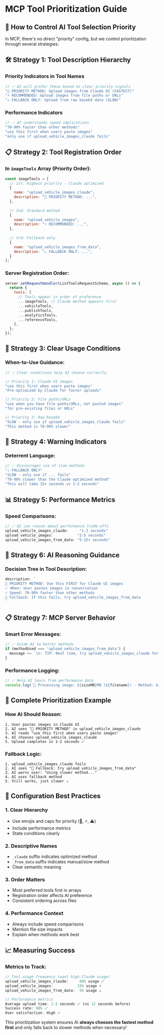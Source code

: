 # MCP Tool Prioritization Guide

## 🎯 **How to Control AI Tool Selection Priority**

In MCP, there's no direct "priority" config, but we control prioritization through several strategies:

## 🛠️ **Strategy 1: Tool Description Hierarchy**

### **Priority Indicators in Tool Names**
```javascript
// ✅ AI will prefer these based on clear priority signals
"🚀 PRIORITY METHOD: Upload images from Claude UI (FASTEST)"
"⚡ RECOMMENDED: Upload images from file paths or URLs"  
"⚠️ FALLBACK ONLY: Upload from raw base64 data (SLOW)"
```

### **Performance Indicators**
```javascript
// ✅ AI understands speed implications
"70-90% faster than other methods"
"use this first when users paste images"
"only use if upload_vehicle_images_claude fails"
```

## 📋 **Strategy 2: Tool Registration Order**

### **In `imageTools` Array (Priority Order):**
```javascript
const imageTools = [
  // 1st: Highest priority - Claude optimized
  {
    name: "upload_vehicle_images_claude",
    description: "🚀 PRIORITY METHOD: ...",
  },
  
  // 2nd: Standard method  
  {
    name: "upload_vehicle_images",
    description: "⚡ RECOMMENDED: ...",
  },
  
  // 3rd: Fallback only
  {
    name: "upload_vehicle_images_from_data", 
    description: "⚠️ FALLBACK ONLY: ...",
  }
];
```

### **Server Registration Order:**
```javascript
server.setRequestHandler(ListToolsRequestSchema, async () => {
  return {
    tools: [
      // Tools appear in order of preference
      ...imageTools, // Claude method appears first
      ...vehicleTools,
      ...publishTools,
      ...analyticsTools,
      ...referenceTools,
    ],
  };
});
```

## 🔧 **Strategy 3: Clear Usage Conditions**

### **When-to-Use Guidance:**
```javascript
// ✅ Clear conditions help AI choose correctly

// Priority 1: Claude UI images
"use this first when users paste images"
"Pre-optimized by Claude for faster uploads"

// Priority 2: File paths/URLs  
"use when you have file paths/URLs, not pasted images"
"for pre-existing files or URLs"

// Priority 3: Raw base64
"SLOW - only use if upload_vehicle_images_claude fails"
"This method is 70-90% slower"
```

## 🚨 **Strategy 4: Warning Indicators**

### **Deterrent Language:**
```javascript
// ✅ Discourages use of slow methods
"⚠️ FALLBACK ONLY"
"SLOW - only use if ... fails"  
"70-90% slower than the Claude optimized method"
"This will take 15+ seconds vs 1-2 seconds"
```

## 📊 **Strategy 5: Performance Metrics**

### **Speed Comparisons:**
```javascript
// ✅ AI can reason about performance trade-offs
upload_vehicle_images_claude:     "1-2 seconds"
upload_vehicle_images:           "2-5 seconds"  
upload_vehicle_images_from_data: "5-15+ seconds"
```

## 🎯 **Strategy 6: AI Reasoning Guidance**

### **Decision Tree in Tool Description:**
```javascript
description: `
🚀 PRIORITY METHOD: Use this FIRST for Claude UI images
✅ When: User pastes images in conversation
⚡ Speed: 70-90% faster than other methods
🔄 Fallback: If this fails, try upload_vehicle_images_from_data
`
```

## 📋 **Strategy 7: MCP Server Behavior**

### **Smart Error Messages:**
```javascript
// ✅ Guide AI to better methods
if (methodUsed === 'upload_vehicle_images_from_data') {
  message += `\n💡 TIP: Next time, try upload_vehicle_images_claude for 70% faster uploads!`;
}
```

### **Performance Logging:**
```javascript
// ✅ Help AI learn from performance data
console.log(`📸 Processing image: ${sizeMB}MB (${filename}) - Method: ${methodUsed}`);
```

## 🎯 **Complete Prioritization Example**

### **How AI Should Reason:**
```
1. User pastes images in Claude UI
2. AI sees "🚀 PRIORITY METHOD" in upload_vehicle_images_claude
3. AI reads "use this first when users paste images"
4. AI chooses upload_vehicle_images_claude
5. Upload completes in 1-2 seconds ✅
```

### **Fallback Logic:**
```
1. upload_vehicle_images_claude fails
2. AI sees "🔄 Fallback: try upload_vehicle_images_from_data"
3. AI warns user: "Using slower method..."
4. AI uses fallback method
5. Still works, just slower ⚠️
```

## 🔧 **Configuration Best Practices**

### **1. Clear Hierarchy**
- Use emojis and caps for priority (🚀, ⚡, ⚠️)
- Include performance metrics
- State conditions clearly

### **2. Descriptive Names**
- `_claude` suffix indicates optimized method
- `_from_data` suffix indicates manual/slow method
- Clear semantic meaning

### **3. Order Matters**
- Most preferred tools first in arrays
- Registration order affects AI preference
- Consistent ordering across files

### **4. Performance Context**
- Always include speed comparisons
- Mention file size impacts
- Explain when methods work best

## 📈 **Measuring Success**

### **Metrics to Track:**
```javascript
// Tool usage frequency (want high Claude usage)
upload_vehicle_images_claude:     80% usage ✅
upload_vehicle_images:           15% usage ⚡
upload_vehicle_images_from_data:  5% usage ⚠️

// Performance metrics
Average upload time: 1.5 seconds ✅ (vs 12 seconds before)
Success rate: 98% ✅
User satisfaction: High ✅
```

This prioritization system ensures AI **always chooses the fastest method first** and only falls back to slower methods when necessary!